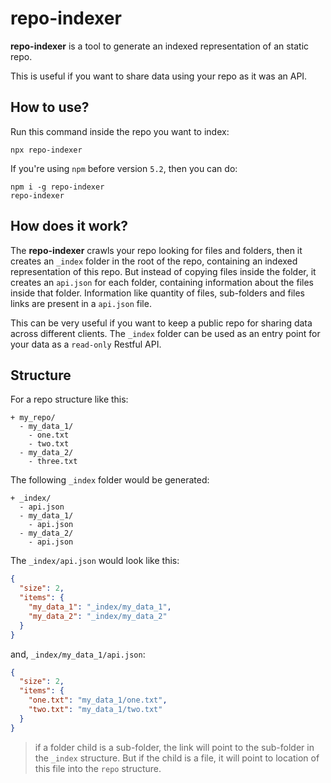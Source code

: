 # repo-indexer

**repo-indexer** is a tool to generate an indexed representation of an static repo.

This is useful if you want to share data using your repo as it was an API.

## How to use?

Run this command inside the repo you want to index:

```shell
npx repo-indexer
```

If you're using `npm` before version `5.2`, then you can do:

```shell
npm i -g repo-indexer
repo-indexer
```

## How does it work?

The **repo-indexer** crawls your repo looking for files and folders, then it creates an `_index` folder in the root of the repo, containing an indexed representation of this repo. But instead of copying files inside the folder, it creates an `api.json` for each folder, containing information about the files inside that folder. Information like quantity of files, sub-folders and files links are present in a `api.json` file.

This can be very useful if you want to keep a public repo for sharing data across different clients. The `_index` folder can be used as an entry point for your data as a `read-only` Restful API.

## Structure

For a repo structure like this:

```
+ my_repo/
  - my_data_1/
    - one.txt
    - two.txt
  - my_data_2/
    - three.txt
```

The following `_index` folder would be generated:

```
+ _index/
  - api.json
  - my_data_1/
    - api.json
  - my_data_2/
    - api.json
```

The `_index/api.json` would look like this:

```json
{
  "size": 2,
  "items": {
    "my_data_1": "_index/my_data_1",
    "my_data_2": "_index/my_data_2"
  }
}
```

and, `_index/my_data_1/api.json`:

```json
{
  "size": 2,
  "items": {
    "one.txt": "my_data_1/one.txt",
    "two.txt": "my_data_1/two.txt"
  }
}
```

> if a folder child is a sub-folder, the link will point to the sub-folder in the `_index` structure. But if the child is a file, it will point to location of this file into the `repo` structure.